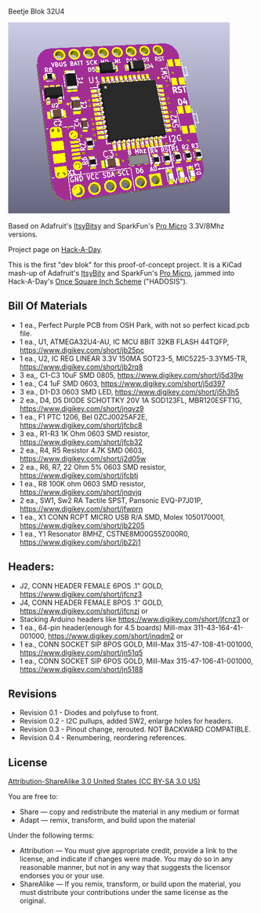 Beetje Blok 32U4

![Beetje Block](project.png) 

Based on Adafruit's [ItsyBitsy](https://learn.adafruit.com/introducting-itsy-bitsy-32u4) and SparkFun's [Pro Micro](https://www.sparkfun.com/products/12587) 3.3V/8Mhz versions.

Project page on [Hack-A-Day](https://hackaday.io/project/160638-beetje-bloks).

This is the first "dev blok" for this proof-of-concept project.  It is a KiCad mash-up of Adafruit's [ItsyBity](https://learn.adafruit.com/introducting-itsy-bitsy-32u4) and SparkFun's [Pro Micro](https://www.sparkfun.com/products/12587), jammed into Hack-A-Day's [Once Square Inch Scheme](https://hackaday.io/project/7813-the-square-inch-project) ("HADOSIS").

Bill Of Materials
----------------
  
- 1 ea., Perfect Purple PCB from OSH Park, with not so perfect kicad.pcb file.
- 1 ea., U1, ATMEGA32U4-AU, IC MCU 8BIT 32KB FLASH 44TQFP, https://www.digikey.com/short/jb25pc
- 1 ea., U2, IC REG LINEAR 3.3V 150MA SOT23-5, MIC5225-3.3YM5-TR, https://www.digikey.com/short/jb2rq8
- 3 ea,, C1-C3 10uF SMD 0805, https://www.digikey.com/short/j5d39w 
- 1 ea., C4 1uF SMD 0603, https://www.digikey.com/short/j5d397
- 3 ea., D1-D3 0603 SMD LED, https://www.digikey.com/short/j5h3h5
- 2 ea., D4, D5 DIODE SCHOTTKY 20V 1A SOD123FL, MBR120ESFT1G, https://www.digikey.com/short/jnqvz9
- 1 ea., F1 PTC 1206, Bel 0ZCJ0025AF2E, https://www.digikey.com/short/jfcbc8
- 3 ea., R1-R3 1K Ohm 0603 SMD resistor, https://www.digikey.com/short/jfcb32
- 2 ea., R4, R5 Resistor 4.7K SMD 0603, https://www.digikey.com/short/j2d05w
- 2 ea., R6, R7, 22 Ohm 5% 0603 SMD resistor, https://www.digikey.com/short/jfcbtj
- 1 ea., R8 100K ohm 0603 SMD resistor, https://www.digikey.com/short/jnqvjq
- 2 ea., SW1, Sw2 RA Tactile SPST, Pansonic EVQ-P7J01P, https://www.digikey.com/short/jfwprn
- 1 ea., X1 CONN RCPT MICRO USB R/A SMD, Molex 1050170001, https://www.digikey.com/short/jb2205
- 1 ea., Y1 Resonator 8MHZ, CSTNE8M00G55Z000R0, https://www.digikey.com/short/jb22j1


Headers:
--------

- J2, CONN HEADER FEMALE 6POS .1" GOLD, https://www.digikey.com/short/jfcnz3
- J4, CONN HEADER FEMALE 8POS .1" GOLD, https://www.digikey.com/short/jfcnzj
   or
- Stacking Arduino headers like https://www.digikey.com/short/jfcnz3
   or
- 1 ea., 64-pin header(enough for 4.5 boards) Mill-max 311-43-164-41-001000, https://www.digikey.com/short/jnqdm2
   or
- 1 ea., CONN SOCKET SIP 8POS GOLD, Mill-Max 315-47-108-41-001000, https://www.digikey.com/short/jn51q5
- 1 ea., CONN SOCKET SIP 6POS GOLD, Mill-Max 315-47-106-41-001000, https://www.digikey.com/short/jn5188


Revisions
----------------
- Revision 0.1 - Diodes and polyfuse to front.
- Revision 0.2 - I2C pullups, added SW2, enlarge holes for headers.
- Revision 0.3 - Pinout change, rerouted. NOT BACKWARD COMPATIBLE.
- Revision 0.4 - Renumbering, reordering references.

License
----------------
[Attribution-ShareAlike 3.0 United States (CC BY-SA 3.0 US)](https://creativecommons.org/licenses/by-sa/3.0/us/)

You are free to:

- Share — copy and redistribute the material in any medium or format
- Adapt — remix, transform, and build upon the material

Under the following terms:

- Attribution — You must give appropriate credit, provide a link to the license, and indicate if changes were made. You may do so in any reasonable manner, but not in any way that suggests the licensor endorses you or your use.
- ShareAlike — If you remix, transform, or build upon the material, you must distribute your contributions under the same license as the original.